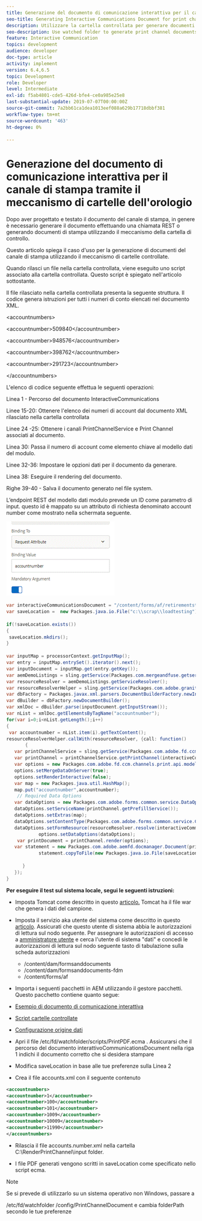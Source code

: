 ```yaml
---
title: Generazione del documento di comunicazione interattiva per il canale di stampa tramite il meccanismo di cartelle dell'orologio
seo-title: Generating Interactive Communications Document for print channel using watch folder mechanism
description: Utilizzare la cartella controllata per generare documenti del canale di stampa
seo-description: Use watched folder to generate print channel documents
feature: Interactive Communication
topics: development
audience: developer
doc-type: article
activity: implement
version: 6.4,6.5
topic: Development
role: Developer
level: Intermediate
exl-id: f5ab4801-cde5-426d-bfe4-ce0a985e25e8
last-substantial-update: 2019-07-07T00:00:00Z
source-git-commit: 7a2bb61ca1dea1013eef088a629b17718dbbf381
workflow-type: tm+mt
source-wordcount: '463'
ht-degree: 0%

---
```


# Generazione del documento di comunicazione interattiva per il canale di stampa tramite il meccanismo di cartelle dell&#39;orologio

Dopo aver progettato e testato il documento del canale di stampa, in genere è necessario generare il documento effettuando una chiamata REST o generando documenti di stampa utilizzando il meccanismo della cartella di controllo.

Questo articolo spiega il caso d&#39;uso per la generazione di documenti del canale di stampa utilizzando il meccanismo di cartelle controllate.

Quando rilasci un file nella cartella controllata, viene eseguito uno script associato alla cartella controllata. Questo script è spiegato nell&#39;articolo sottostante.

Il file rilasciato nella cartella controllata presenta la seguente struttura. Il codice genera istruzioni per tutti i numeri di conto elencati nel documento XML.

&lt;accountnumbers>

&lt;accountnumber>509840&lt;/accountnumber>

&lt;accountnumber>948576&lt;/accountnumber>

&lt;accountnumber>398762&lt;/accountnumber>

&lt;accountnumber>291723&lt;/accountnumber>

&lt;/accountnumbers>

L&#39;elenco di codice seguente effettua le seguenti operazioni:

Linea 1 - Percorso del documento InteractiveCommunications

Linee 15-20: Ottenere l&#39;elenco dei numeri di account dal documento XML rilasciato nella cartella controllata

Linee 24 -25: Ottenere i canali PrintChannelService e Print Channel associati al documento.

Linea 30: Passa il numero di account come elemento chiave al modello dati del modulo.

Linee 32-36: Impostare le opzioni dati per il documento da generare.

Linea 38: Eseguire il rendering del documento.

Righe 39-40 - Salva il documento generato nel file system.

L’endpoint REST del modello dati modulo prevede un ID come parametro di input. questo id è mappato su un attributo di richiesta denominato account number come mostrato nella schermata seguente.

![requestattribute](assets/requestattributeprintchannel.gif)

```java
var interactiveCommunicationsDocument = "/content/forms/af/retirementstatementprint/channels/print/";
var saveLocation =  new Packages.java.io.File("c:\\scrap\\loadtesting");

if(!saveLocation.exists())
{
 saveLocation.mkdirs();
}

var inputMap = processorContext.getInputMap();
var entry = inputMap.entrySet().iterator().next();
var inputDocument = inputMap.get(entry.getKey());
var aemDemoListings = sling.getService(Packages.com.mergeandfuse.getserviceuserresolver.GetResolver);
var resourceResolver = aemDemoListings.getServiceResolver();
var resourceResolverHelper = sling.getService(Packages.com.adobe.granite.resourceresolverhelper.ResourceResolverHelper);
var dbFactory = Packages.javax.xml.parsers.DocumentBuilderFactory.newInstance();
var dBuilder = dbFactory.newDocumentBuilder();
var xmlDoc = dBuilder.parse(inputDocument.getInputStream());
var nList = xmlDoc.getElementsByTagName("accountnumber");
for(var i=0;i<nList.getLength();i++)
{
 var accountnumber = nList.item(i).getTextContent();
resourceResolverHelper.callWith(resourceResolver, {call: function()
       {
   var printChannelService = sling.getService(Packages.com.adobe.fd.ccm.channels.print.api.service.PrintChannelService);
   var printChannel = printChannelService.getPrintChannel(interactiveCommunicationsDocument);
   var options = new Packages.com.adobe.fd.ccm.channels.print.api.model.PrintChannelRenderOptions();
   options.setMergeDataOnServer(true);
   options.setRenderInteractive(false);
   var map = new Packages.java.util.HashMap();
   map.put("accountnumber",accountnumber);
    // Required Data Options
   var dataOptions = new Packages.com.adobe.forms.common.service.DataOptions(); 
   dataOptions.setServiceName(printChannel.getPrefillService()); 
   dataOptions.setExtras(map); 
   dataOptions.setContentType(Packages.com.adobe.forms.common.service.ContentType.JSON);
   dataOptions.setFormResource(resourceResolver.resolve(interactiveCommunicationsDocument));
            options.setDataOptions(dataOptions); 
    var printDocument = printChannel.render(options);
   var statement = new Packages.com.adobe.aemfd.docmanager.Document(printDocument.getInputStream());
            statement.copyToFile(new Packages.java.io.File(saveLocation+"\\"+accountnumber+".pdf"));

      }
   });
}
```


**Per eseguire il test sul sistema locale, segui le seguenti istruzioni:**

* Imposta Tomcat come descritto in questo [articolo.](/help/forms/ic-print-channel-tutorial/set-up-tomcat.md) Tomcat ha il file war che genera i dati del campione.
* Imposta il servizio aka utente del sistema come descritto in questo [articolo](/help/forms/adaptive-forms/service-user-tutorial-develop.md).
Assicurati che questo utente di sistema abbia le autorizzazioni di lettura sul nodo seguente. Per assegnare le autorizzazioni di accesso a [amministratore utente](https://localhost:4502/useradmin) e cerca l&#39;utente di sistema &quot;dati&quot; e concedi le autorizzazioni di lettura sul nodo seguente tasto di tabulazione sulla scheda autorizzazioni
   * /content/dam/formsanddocuments
   * /content/dam/formsanddocuments-fdm
   * /content/forms/af
* Importa i seguenti pacchetti in AEM utilizzando il gestore pacchetti. Questo pacchetto contiene quanto segue:


* [Esempio di documento di comunicazione interattiva](assets/retirementstatementprint.zip)
* [Script cartelle controllate](assets/printchanneldocumentusingwatchedfolder.zip)
* [Configurazione origine dati](assets/datasource.zip)

* Apri il file /etc/fd/watchfolder/scripts/PrintPDF.ecma . Assicurarsi che il percorso del documento interattivoCommunicationsDocument nella riga 1 indichi il documento corretto che si desidera stampare

* Modifica saveLocation in base alle tue preferenze sulla Linea 2

* Crea il file accounts.xml con il seguente contenuto

```xml
<accountnumbers>
<accountnumber>1</accountnumber>
<accountnumber>100</accountnumber>
<accountnumber>101</accountnumber>
<accountnumber>1009</accountnumber>
<accountnumber>10009</accountnumber>
<accountnumber>11990</accountnumber>
</accountnumbers>
```


* Rilascia il file accounts.number.xml nella cartella C:\RenderPrintChannel\input folder.

* I file PDF generati vengono scritti in saveLocation come specificato nello script ecma.

>[!NOTE]
>
>Se si prevede di utilizzarlo su un sistema operativo non Windows, passare a
>
>/etc/fd/watchfolder /config/PrintChannelDocument e cambia folderPath secondo le tue preferenze
